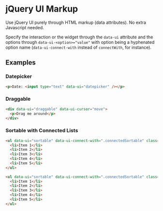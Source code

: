jQuery UI Markup
================

Use jQuery UI purely through HTML markup (data attributes). No extra Javascript needed.

Specify the interaction or the widget through the `data-ui` attribute and the options through `data-ui-<option>="value"` with option being a hyphenated option name (`data-ui-connect-with` instead of `connectWith`, for instance).

## Examples

### Datepicker

```html
<p>Date: <input type="text" data-ui="datepicker" /></p>
```

### Draggable

```html
<div data-ui="draggable" data-ui-cursor="move">
  <p>Drag me around</p>
</div>
```

### Sortable with Connected Lists

```html
<ul data-ui="sortable" data-ui-connect-with=".connectedSortable" class="connectedSortable">
  <li>Item 1</li>
  <li>Item 2</li>
  <li>Item 3</li>
  <li>Item 4</li>
  <li>Item 5</li>
</ul>
 
<ul data-ui="sortable" data-ui-connect-with=".connectedSortable" class="connectedSortable">
  <li>Item 1</li>
  <li>Item 2</li>
  <li>Item 3</li>
  <li>Item 4</li>
  <li>Item 5</li>
</ul>
```

